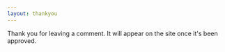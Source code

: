 ```yaml
---
layout: thankyou
---
```


Thank you for leaving a comment. It will appear on the site once it's been approved.